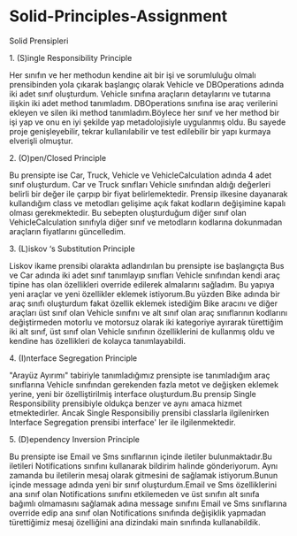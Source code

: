# Solid-Principles-Assignment

 Solid Prensipleri

1. (S)ingle Responsibility Principle

Her sınıfın ve her methodun kendine ait bir işi ve sorumluluğu olmalı prensibinden yola çıkarak
başlangıç olarak Vehicle ve DBOperations adında iki adet sınıf oluşturdum.
Vehicle sınıfına araçların detaylarını ve tutarına ilişkin iki adet method tanımladım.
DBOperations sınıfına ise araç verilerini ekleyen ve silen iki method tanımladım.Böylece 
her sınıf ve her method bir işi yap ve onu en iyi şekilde yap metadolojisiyle uygulanmış oldu.
Bu sayede proje genişleyebilir, tekrar kullanılabilir ve test edilebilir bir yapı kurmaya elverişli olmuştur.

2. (O)pen/Closed Principle

Bu prensipte ise Car, Truck, Vehicle ve VehicleCalculation adında 4 adet sınıf oluşturdum.
Car ve Truck sınıfları Vehicle sınıfından aldığı değerleri belirli bir değer ile çarpıp bir fiyat belirlemektedir.
Prensip ilkesine dayanarak kullandığım class ve metodları gelişime açık fakat kodların değişimine kapalı olması gerekmektedir.
Bu sebepten oluşturduğum diğer sınıf olan VehicleCalculation sınıfıyla diğer sınıf ve metodların kodlarına dokunmadan 
araçların fiyatlarını güncelledim.


3. (L)iskov ‘s Substitution Principle

Liskov ikame prensibi olarakta adlandırılan bu prensipte ise başlangıçta Bus ve Car adında iki adet sınıf tanımlayıp sınıfları
Vehicle sınıfından kendi araç tipine has olan özellikleri override edilerek almalarını sağladım. Bu yapıya yeni araçlar ve yeni özellikler
eklemek istiyorum.Bu yüzden Bike adında bir araç sınıfı oluşturdum fakat özellik eklemek istediğim Bike aracını ve diğer araçları üst sınıf olan 
Vehicle sınıfını ve alt sınıf olan araç sınıflarının kodlarını değiştirmeden motorlu ve motorsuz olarak iki kategoriye ayırarak türettiğim iki 
alt sınıf, üst sınıf olan Vehicle sınıfının özelliklerini de kullanmış oldu ve kendine has özellikleri de kolayca tanımlayabildi.

4. (I)nterface Segregation Principle

"Arayüz Ayırımı" tabiriyle tanımladığımız prensipte ise tanımladığım araç sınıflarına Vehicle sınıfından gerekenden fazla metot ve değişken eklemek
yerine, yeni bir özelliştirilmiş interface oluşturdum.Bu prensip Single Responsibility prensibiyle oldukça benzer ve aynı amaca hizmet etmektedirler.
Ancak Single Responsibiliy prensibi classlarla ilgilenirken Interface Segregation prensibi interface' ler ile ilgilenmektedir.

5. (D)ependency Inversion Principle

Bu prensipte ise Email ve Sms sınıflarının içinde iletiler bulunmaktadır.Bu iletileri Notifications sınıfını kullanarak bildirim halinde gönderiyorum.
Aynı zamanda bu iletilerin mesaj olarak gitmesini de sağlamak istiyorum.Bunun içinde message adında yeni bir sınıf oluşturdum.Email ve Sms özelliklerini
ana sınıf olan Notifications sınıfını etkilemeden ve üst sınıfın alt sınıfa bağımlı olmamasını sağlamak adına message sınıfını Email ve Sms sınıflarına 
override edip ana sınıf olan Notifications sınıfında değişiklik yapmadan türettiğimiz mesaj özelliğini ana dizindaki main sınıfında kullanabildik.

